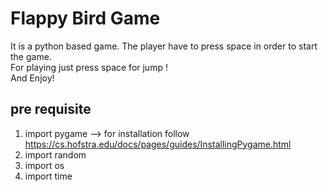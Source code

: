 # Flappy Bird Game

It is a python based game. The player have to press space in order to start the game.<br>
For playing just press space for jump ! <br>
And Enjoy!<br>

## pre requisite
1. import pygame --> for installation follow https://cs.hofstra.edu/docs/pages/guides/InstallingPygame.html<br>
2. import random<br>
3. import os<br>
4. import time
